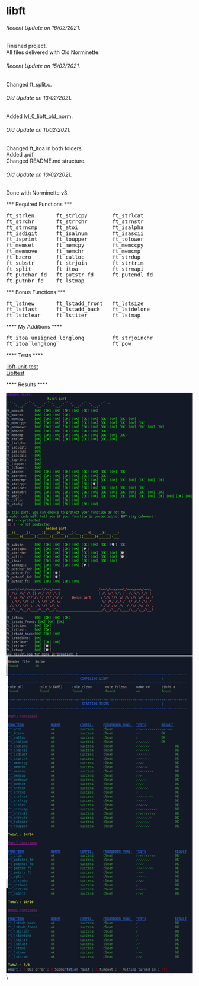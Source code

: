 # libft

###### <i>Recent Update on 16/02/2021.</i>
Finished project.\
All files delivered with Old Norminette.

###### <i>Recent Update on 15/02/2021.</i>
Changed ft_split.c.

###### <i>Old Update on 13/02/2021.</i>
Added lvl_0_libft_old_norm.

###### <i>Old Update on 11/02/2021.</i>
Changed ft_itoa in both folders.\
Added .pdf\
Changed README.md structure.

###### <i>Old Update on 10/02/2021.</i>
Done with Norminette v3.

*** Required Functions ***
<pre>
ft_strlen       ft_strlcpy        ft_strlcat
ft_strchr       ft_strrchr        ft_strnstr
ft_strncmp      ft_atoi           ft_isalpha
ft_isdigit      ft_isalnum        ft_isascii
ft_isprint      ft_toupper        ft_tolower
ft_memset       ft_memcpy         ft_memccpy
ft_memmove      ft_memchr         ft_memcmp
ft_bzero        ft_calloc         ft_strdup
ft_substr       ft_strjoin        ft_strtrim
ft_split        ft_itoa           ft_strmapi
ft_putchar_fd   ft_putstr_fd      ft_putendl_fd
ft_putnbr_fd    ft_lstmap
</pre>
*** Bonus Functions ***
<pre>
ft_lstnew       ft_lstadd_front   ft_lstsize
ft_lstlast      ft_lstadd_back    ft_lstdelone
ft_lstclear     ft_lstiter        ft_lstmap
</pre> 
**** My Additions ****
<pre>
ft_itoa_unsigned_longlong         ft_strjoinchr
ft_itoa_longlong                  ft_pow
</pre>
**** Tests ****

[libft-unit-test](https://github.com/alelievr/libft-unit-test)\
[Libftest](https://github.com/jtoty/Libftest)

**** Results ****

![GitHub Logo](/extras/images/alelievr_libft-unit-test.png)\
![GitHub Logo](/extras/images/jtoty_libftest.png)\


